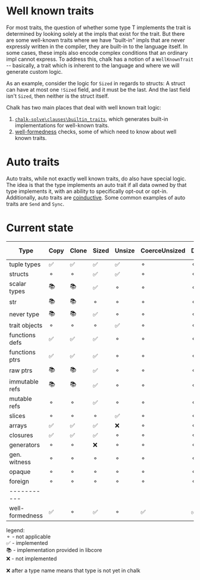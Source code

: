 # Well known traits

For most traits, the question of whether some type T implements the trait is determined by 
looking solely at the impls that exist for the trait. But there are some well-known traits 
where we have "built-in" impls that are never expressly written in the compiler, they are 
built-in to the language itself. In some cases, these impls also encode complex conditions
that an ordinary impl cannot express. To address this, chalk has a notion of a `WellKnownTrait` 
-- basically, a trait which is inherent to the language and where we will generate custom logic.

As an example, consider the logic for `Sized` in regards to structs: A struct can have
at most one `!Sized` field, and it must be the last. And the last field isn't `Sized`, 
then neither is the struct itself. 

Chalk has two main places that deal with well known trait logic:
1) [`chalk-solve\clauses\builtin_traits`][builtin_traits_mod], which generates built-in implementations
for well-known traits.
2) [well-formedness](wf.md) checks, some of which need to know about well known traits.

[builtin_traits_mod]: https://github.com/rust-lang/chalk/blob/master/chalk-solve/src/clauses/builtin_traits.rs

# Auto traits

Auto traits, while not exactly well known traits, do also have special logic. 
The idea is that the type implements an auto trait if all data owned by that type implements it, 
with an ability to specifically opt-out or opt-in. Additionally, auto traits are [coinductive][coinductive_section]. 
Some common examples of auto traits are `Send` and `Sync`.

[coinductive_section]: ../engine/logic/coinduction.html#coinduction-and-refinement-strands

# Current state 
| Type            | Copy | Clone | Sized | Unsize | CoerceUnsized | Drop | FnOnce/FnMut/Fn  | Unpin  | Generator | auto traits |
| ---             | ---  | ---   | ---   | ---   |      ---       | ---  | --- | ---    |  ---      |  ---        |
| tuple types     | ✅    | ✅    | ✅     | ✅     |  ⚬             | ⚬    | ⚬  |  ⚬      |  ⚬       |   ✅         |
| structs         | ⚬    | ⚬    |  ✅    | ✅     |  ⚬             | ⚬    | ⚬  |  ⚬      |  ⚬       |   ✅         |
| scalar types    | 📚    | 📚    | ✅     | ⚬     | ⚬             | ⚬   |  ⚬  |  ⚬     |  ⚬       |    ✅        |
| str             | 📚    | 📚    | ⚬     | ⚬     | ⚬            | ⚬    |  ⚬  |  ⚬     |  ⚬       |    ✅        |
| never type      | 📚   |  📚   |  ✅   |  ⚬    |  ⚬            | ⚬     | ⚬   |   ⚬    |  ⚬       |   ✅       |
| trait objects   | ⚬    | ⚬    | ⚬     |  ✅    | ⚬            | ⚬     | ⚬   | ⚬      |  ⚬       |    ⚬        |
| functions defs  | ✅    | ✅    | ✅     | ⚬     | ⚬            | ⚬     |  ❌  | ⚬      |  ⚬       |    ✅         |
| functions ptrs  | ✅    | ✅    | ✅     | ⚬     | ⚬            | ⚬     |  ✅  | ⚬      |  ⚬       |    ✅         |
| raw ptrs        | 📚   |  📚  |   ✅   |  ⚬    |   ⚬            | ⚬    |  ⚬  |   ⚬    |   ⚬      |      ✅      |
| immutable refs  | 📚   |  📚  |   ✅   |  ⚬    |   ⚬            | ⚬    |  ⚬  |   ⚬    |   ⚬      |      ✅      |
| mutable refs    | ⚬    |  ⚬   |   ✅   |  ⚬    |   ⚬            | ⚬    |  ⚬  |   ⚬    |   ⚬      |      ✅      |
| slices          | ⚬     | ⚬    | ⚬     |   ✅    | ⚬            | ⚬    | ⚬   | ⚬      |  ⚬       |    ✅       |
| arrays          | ✅     | ✅    | ✅     |   ❌    | ⚬            | ⚬    | ⚬   | ⚬      |  ⚬       |    ✅        |
| closures        | ✅     | ✅    | ✅     | ⚬      | ⚬            | ⚬    | ✅   | ⚬      |  ⚬       |    ✅        |
| generators      |  ⚬    |  ⚬  | ❌     |  ⚬     | ⚬            | ⚬     | ⚬  | ❌      |   ❌       |    ❌       |
| gen. witness    |  ⚬    |   ⚬  |  ⚬   |   ⚬    |  ⚬            | ⚬    |  ⚬ |  ⚬    |   ⚬       |    ❌       |
| opaque          |  ⚬    |   ⚬  |  ⚬   |   ⚬    |  ⚬            | ⚬    |  ⚬ |  ⚬    |   ⚬       |    ❌       |
| foreign         |  ⚬    |   ⚬  |  ⚬   |   ⚬    |  ⚬            | ⚬    |  ⚬ |  ⚬    |   ⚬       |    ❌       |
| -----------     |       |      |       |        |             |       |     |        |           |             |
| well-formedness |  ✅   |  ⚬   | ✅     | ⚬     | ✅            | ✅     |  ⚬  | ⚬      |  ⚬       |   ⚬         |

legend:  
⚬ - not applicable  
✅ - implemented  
📚 - implementation provided in libcore  
❌ - not implemented  

❌ after a type name means that type is not yet in chalk
